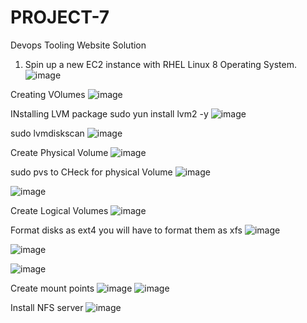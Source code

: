 # PROJECT-7
Devops Tooling Website Solution
1. Spin up a new EC2 instance with RHEL Linux 8 Operating System.
![image](https://user-images.githubusercontent.com/113097621/214419212-15bc8309-7288-4ff8-8f1c-19282114dba4.png)

Creating VOlumes
![image](https://user-images.githubusercontent.com/113097621/214422503-51e3265a-5d7b-495a-911b-7e6dffbcca04.png)

INstalling LVM package
sudo yun install lvm2 -y
![image](https://user-images.githubusercontent.com/113097621/214424883-907593da-a3b2-4b99-aeb0-cbe0b5f6803e.png)

sudo lvmdiskscan
![image](https://user-images.githubusercontent.com/113097621/214425400-0a96039d-2f53-42c4-a7be-c5f2d02f63be.png)

Create Physical Volume
![image](https://user-images.githubusercontent.com/113097621/214426424-9ebeaf11-3156-4f05-a26d-981eb83577a5.png)

sudo pvs to CHeck for physical Volume
![image](https://user-images.githubusercontent.com/113097621/214427878-04d834c0-5b68-473d-b4d1-942295a6291b.png)


![image](https://user-images.githubusercontent.com/113097621/214429217-430f0459-d74c-4874-9da6-12bcad1f09a3.png)

Create Logical Volumes
![image](https://user-images.githubusercontent.com/113097621/214431251-05ab5837-c785-4766-8ca7-67c60cc40dc4.png)

 Format disks as ext4 you will have to format them as xfs
 ![image](https://user-images.githubusercontent.com/113097621/214433127-291421bc-7bc7-40ae-8c4a-8aa22f51f5c5.png)

![image](https://user-images.githubusercontent.com/113097621/214433288-2c842d56-05a3-4e6d-9f3f-849152fadc6f.png)

![image](https://user-images.githubusercontent.com/113097621/214433393-d33ec360-63ca-4eb4-9aa6-dad5634ffe5c.png)

Create mount points 
![image](https://user-images.githubusercontent.com/113097621/214433920-2cd560b3-11ab-4eff-b601-ebad97295cec.png)
![image](https://user-images.githubusercontent.com/113097621/214434344-c7bb6871-0daf-4ef0-b849-203ebc852169.png)

Install NFS server
![image](https://user-images.githubusercontent.com/113097621/214434907-0716947b-ebe0-4c29-ad14-93e76ec7bcbd.png)
